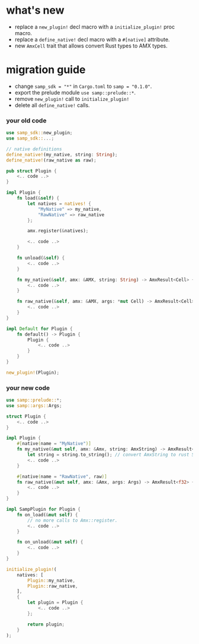 # what's new
* replace a `new_plugin!` decl macro with a `initialize_plugin!` proc macro.
* replace a `define_native!` decl macro with a `#[native]` attribute.
* new `AmxCell` trait that allows convert Rust types to AMX types.

# migration guide
* change `samp_sdk = "*"` in `Cargo.toml` to `samp = "0.1.0"`.
* export the prelude module `use samp::prelude::*`.
* remove `new_plugin!` call to `initialize_plugin!`
* delete all `define_native!` calls.

### your old code
```rust
use samp_sdk::new_plugin;
use samp_sdk::...;

// native definitions
define_native!(my_native, string: String);
define_native!(raw_native as raw);

pub struct Plugin {
    <.. code ..>
}

impl Plugin {
    fn load(&self) {
        let natives = natives! {
            "MyNative" => my_native,
            "RawNative" => raw_native
        };

        amx.register(&natives);

        <.. code ..>
    }

    fn unload(&self) { 
        <.. code ..> 
    }

    fn my_native(&self, amx: &AMX, string: String) -> AmxResult<Cell> {
        <.. code ..>
    }

    fn raw_native(&self, amx: &AMX, args: *mut Cell) -> AmxResult<Cell> {
        <.. code ..>
    }
}

impl Default for Plugin {
    fn default() -> Plugin {
        Plugin {
            <.. code ..>
        }
    }
}

new_plugin!(Plugin);
```
### your new code
```rust
use samp::prelude::*;
use samp::args::Args;

struct Plugin {
    <.. code ..>
}

impl Plugin {
    #[native(name = "MyNative")]
    fn my_native(&mut self, amx: &Amx, string: AmxString) -> AmxResult<bool> {
        let string = string.to_string(); // convert AmxString to rust String
        <.. code ..>
    }

    #[native(name = "RawNative", raw)]
    fn raw_native(&mut self, amx: &Amx, args: Args) -> AmxResult<f32> {
        <.. code ..>
    }
}

impl SampPlugin for Plugin {
    fn on_load(&mut self) {
        // no more calls to Amx::register.
        <.. code ..> 
    }

    fn on_unload(&mut self) {
        <.. code ..>
    }
}

initialize_plugin!(
    natives: [
        Plugin::my_native,
        Plugin::raw_native,
    ],
    {
        let plugin = Plugin {
            <.. code ..>
        };

        return plugin;
    }
);
```